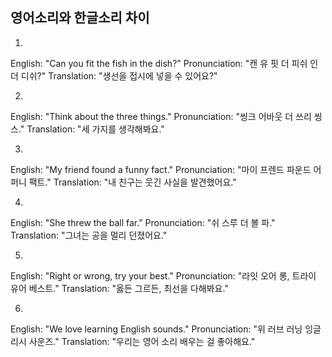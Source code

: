 ## 영어소리와 한글소리 차이

1.
English: "Can you fit the fish in the dish?"
Pronunciation: "캔 유 핏 더 피쉬 인 더 디쉬?"
Translation: "생선을 접시에 넣을 수 있어요?"

2.
English: "Think about the three things."
Pronunciation: "씽크 어바웃 더 쓰리 씽스."
Translation: "세 가지를 생각해봐요."

3.
English: "My friend found a funny fact."
Pronunciation: "마이 프렌드 파운드 어 퍼니 팩트."
Translation: "내 친구는 웃긴 사실을 발견했어요."

4.
English: "She threw the ball far."
Pronunciation: "쉬 스루 더 볼 파."
Translation: "그녀는 공을 멀리 던졌어요."

5.
English: "Right or wrong, try your best."
Pronunciation: "라잇 오어 롱, 트라이 유어 베스트."
Translation: "옳든 그르든, 최선을 다해봐요."

6.
English: "We love learning English sounds."
Pronunciation: "위 러브 러닝 잉글리시 사운즈."
Translation: "우리는 영어 소리 배우는 걸 좋아해요."